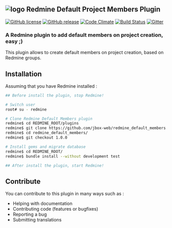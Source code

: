 ## ![logo](https://raw.github.com/jbox-web/redmine_default_members/gh-pages/images/redmine_logo.png) Redmine Default Project Members Plugin

[![GitHub license](https://img.shields.io/github/license/jbox-web/redmine_default_members.svg)](https://github.com/jbox-web/redmine_default_members/blob/devel/LICENSE)
[![GitHub release](https://img.shields.io/github/release/jbox-web/redmine_default_members.svg)](https://github.com/jbox-web/redmine_default_members/releases/latest)
[![Code Climate](https://codeclimate.com/github/jbox-web/redmine_default_members.png)](https://codeclimate.com/github/jbox-web/redmine_default_members)
[![Build Status](https://travis-ci.org/jbox-web/redmine_default_members.svg?branch=devel)](https://travis-ci.org/jbox-web/redmine_default_members)
[![Gitter](https://badges.gitter.im/Join%20Chat.svg)](https://gitter.im/jbox-web/redmine_default_members?utm_source=badge&utm_medium=badge&utm_campaign=pr-badge)

### A Redmine plugin to add default members on project creation, easy ;)

This plugin allows to create default members on project creation, based on Redmine groups.

## Installation

Assuming that you have Redmine installed :

```sh
## Before install the plugin, stop Redmine!

# Switch user
root# su - redmine

# Clone Redmine Default Members plugin
redmine$ cd REDMINE_ROOT/plugins
redmine$ git clone https://github.com/jbox-web/redmine_default_members.git
redmine$ cd redmine_default_members/
redmine$ git checkout 1.0.0

# Install gems and migrate database
redmine$ cd REDMINE_ROOT/
redmine$ bundle install --without development test

## After install the plugin, start Redmine!
```

## Contribute

You can contribute to this plugin in many ways such as :
* Helping with documentation
* Contributing code (features or bugfixes)
* Reporting a bug
* Submitting translations

